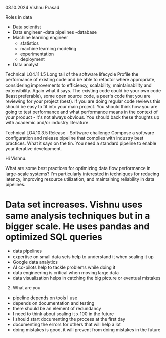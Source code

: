 08.10.2024
Vishnu Prasad

Roles in data
*  Data scientist
*  Data engineer
    -data pipelines
    -database
*  Machine learning engineer
    - statistics
    - machine learning modeling
    - experimentation
    - deployment
*  Data analyst


Technical
LO4.11.1.5
Long tail of the software lifecycle
Profile the performance of existing code and be able to refactor where appropriate, considering improvements to efficiency, scalability, maintainability and extensibility.
Again what it says.  The existing code could be your own code (least preferable), some open source code, a peer's code that you are reviewing for your project (best).  If you are doing regular code reviews this should be easy to fit into your main project.  You should think how you are going to test performance and what performance means in the context of your product - it's not always obvious.  You should back these thoughts up with academic and/or industry literature.

Technical
LO4.10.3.5
Release - Software challenge
Compose a software configuration and release pipeline that complies with industry best practices.
What it says on the tin.  You need a standard pipeline to enable your iterative development.


Hi Vishnu.

What are some best practices for optimizing data flow performance in large-scale systems? I'm particularly interested in techniques for reducing latency, improving resource utilization, and maintaining reliability in data pipelines.

# Data set increases. Vishnu uses same analysis techniques but in a bigger scale. He uses pandas and optimized SQL queries
- data pipelines
- expertise on small data sets help to understand it when scaling it up
- Google data analytics
- AI co-pilots help to tackle problems while doing it
- data engineering is critical when moving large data
- data visualization helps in catching the big picture or eventual mistakes

2. What are you 
- pipeline depends on tools I use
- depends on documentation and testing
- there should be an element of redundancy
- I need to think about scaling it x 100 in the future
- I should start documenting the process at the first day
- documenting the errors for others that will help a lot
- doing mistakes is good, it will prevent from doing mistakes in the future

